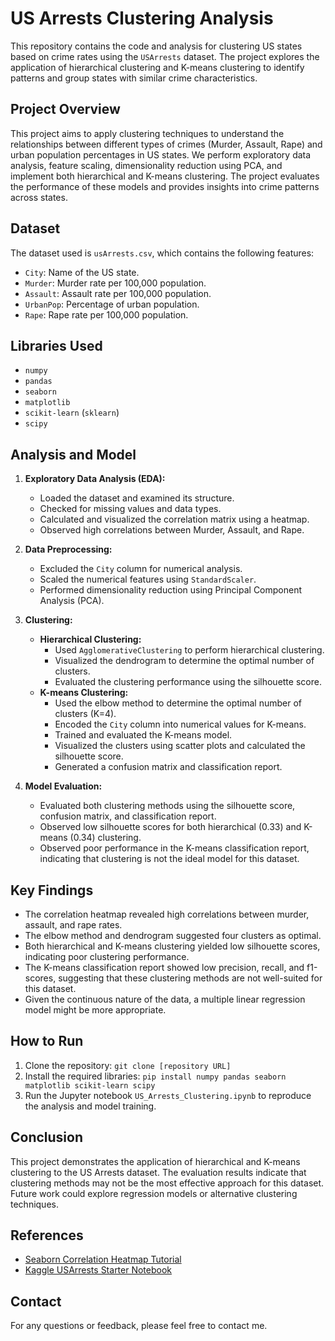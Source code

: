 # US Arrests Clustering Analysis

This repository contains the code and analysis for clustering US states based on crime rates using the `USArrests` dataset. The project explores the application of hierarchical clustering and K-means clustering to identify patterns and group states with similar crime characteristics.

## Project Overview

This project aims to apply clustering techniques to understand the relationships between different types of crimes (Murder, Assault, Rape) and urban population percentages in US states. We perform exploratory data analysis, feature scaling, dimensionality reduction using PCA, and implement both hierarchical and K-means clustering. The project evaluates the performance of these models and provides insights into crime patterns across states.

## Dataset

The dataset used is `usArrests.csv`, which contains the following features:

-   `City`: Name of the US state.
-   `Murder`: Murder rate per 100,000 population.
-   `Assault`: Assault rate per 100,000 population.
-   `UrbanPop`: Percentage of urban population.
-   `Rape`: Rape rate per 100,000 population.

## Libraries Used

-   `numpy`
-   `pandas`
-   `seaborn`
-   `matplotlib`
-   `scikit-learn` (`sklearn`)
-   `scipy`

## Analysis and Model

1.  **Exploratory Data Analysis (EDA):**
    -   Loaded the dataset and examined its structure.
    -   Checked for missing values and data types.
    -   Calculated and visualized the correlation matrix using a heatmap.
    -   Observed high correlations between Murder, Assault, and Rape.

2.  **Data Preprocessing:**
    -   Excluded the `City` column for numerical analysis.
    -   Scaled the numerical features using `StandardScaler`.
    -   Performed dimensionality reduction using Principal Component Analysis (PCA).

3.  **Clustering:**
    -   **Hierarchical Clustering:**
        -   Used `AgglomerativeClustering` to perform hierarchical clustering.
        -   Visualized the dendrogram to determine the optimal number of clusters.
        -   Evaluated the clustering performance using the silhouette score.
    -   **K-means Clustering:**
        -   Used the elbow method to determine the optimal number of clusters (K=4).
        -   Encoded the `City` column into numerical values for K-means.
        -   Trained and evaluated the K-means model.
        -   Visualized the clusters using scatter plots and calculated the silhouette score.
        -   Generated a confusion matrix and classification report.

4.  **Model Evaluation:**
    -   Evaluated both clustering methods using the silhouette score, confusion matrix, and classification report.
    -   Observed low silhouette scores for both hierarchical (0.33) and K-means (0.34) clustering.
    -   Observed poor performance in the K-means classification report, indicating that clustering is not the ideal model for this dataset.

## Key Findings

-   The correlation heatmap revealed high correlations between murder, assault, and rape rates.
-   The elbow method and dendrogram suggested four clusters as optimal.
-   Both hierarchical and K-means clustering yielded low silhouette scores, indicating poor clustering performance.
-   The K-means classification report showed low precision, recall, and f1-scores, suggesting that these clustering methods are not well-suited for this dataset.
-   Given the continuous nature of the data, a multiple linear regression model might be more appropriate.

## How to Run

1.  Clone the repository: `git clone [repository URL]`
2.  Install the required libraries: `pip install numpy pandas seaborn matplotlib scikit-learn scipy`
3.  Run the Jupyter notebook `US_Arrests_Clustering.ipynb` to reproduce the analysis and model training.

## Conclusion

This project demonstrates the application of hierarchical and K-means clustering to the US Arrests dataset. The evaluation results indicate that clustering methods may not be the most effective approach for this dataset. Future work could explore regression models or alternative clustering techniques.

## References

-   [Seaborn Correlation Heatmap Tutorial](https://medium.com/@szabo.bibor/how-to-create-a-seaborn-correlation-heatmap-in-python-834c0686b88e)
-   [Kaggle USArrests Starter Notebook](https://www.kaggle.com/code/kerneler/starter-usarrets-73d905cc-b)

## Contact

For any questions or feedback, please feel free to contact me.
